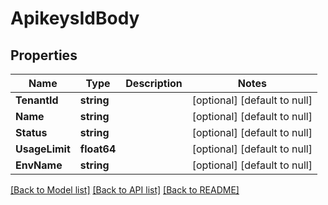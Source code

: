 # ApikeysIdBody

## Properties
Name | Type | Description | Notes
------------ | ------------- | ------------- | -------------
**TenantId** | **string** |  | [optional] [default to null]
**Name** | **string** |  | [optional] [default to null]
**Status** | **string** |  | [optional] [default to null]
**UsageLimit** | **float64** |  | [optional] [default to null]
**EnvName** | **string** |  | [optional] [default to null]

[[Back to Model list]](../README.md#documentation-for-models) [[Back to API list]](../README.md#documentation-for-api-endpoints) [[Back to README]](../README.md)

